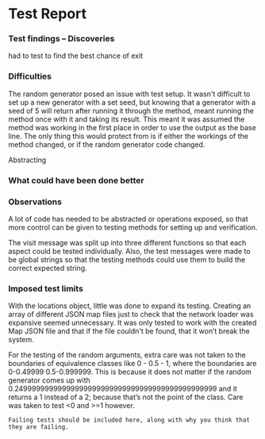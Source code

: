 # Test Report

### Test findings – Discoveries
had to test to find the best chance of exit

### Difficulties
The random generator posed an issue with test setup. It wasn't difficult to set up a new generator with a set seed, but knowing that a generator with a seed of 5 will return after running it through the method, meant running the method once with it and taking its result. This meant it was assumed the method was working in the first place in order to use the output as the base line. The only thing this would protect from is if either the workings of the method changed, or if the random generator code changed.  

Abstracting

### What could have been done better

### Observations
A lot of code has needed to be abstracted or operations exposed,
so that more control can be given to testing methods for setting up and verification.  

The visit message was split up into three different functions so that each aspect could be tested individually.
Also, the test messages were made to be global strings so that the testing methods could use them to build the
correct expected string.

### Imposed test limits
With the locations object, little was done to expand its testing. Creating an array of different JSON map files
just to check that the network loader was expansive seemed unnecessary. It was only tested to work with the
created Map JSON file and that if the file couldn't be found, that it won’t break the system.  

For the testing of the random arguments, extra care was not taken to the boundaries of equivalence classes
like 0 - 0.5 - 1, where the boundaries are 0-0.49999 0.5-0.999999. This is because it does not matter if the
random generator comes up with 0.24999999999999999999999999999999999999999999999 and it returns a 1 instead of
a 2; because that’s not the point of the class. Care was taken to test <0 and >=1 however.


```
Failing tests should be included here, along with why you think that they are failing.
```
